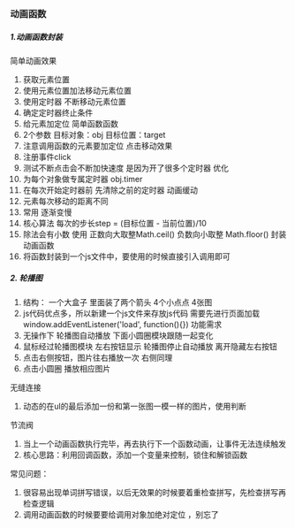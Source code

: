 ### 动画函数

##### 1.动画函数封装
简单动画效果
1. 获取元素位置
2. 使用元素位置加法移动元素位置
3. 使用定时器 不断移动元素位置
4. 确定定时器终止条件
5. 给元素加定位
简单函数函数
1. 2个参数 目标对象：obj 目标位置：target
2. 注意调用函数的元素要加定位
点击移动效果
1. 注册事件click 
2. 测试不断点击会不断加快速度 是因为开了很多个定时器
优化
1. 为每个对象做专属定时器 obj.timer
2. 在每次开始定时器前 先清除之前的定时器
动画缓动
1. 元素每次移动的距离不同
2. 常用 逐渐变慢
3. 核心算法 每次的步长step = (目标位置 - 当前位置)/10
4. 除法会有小数 使用 正数向大取整Math.ceil() 负数向小取整 Math.floor()
封装动画函数
1. 将函数封装到一个js文件中，要使用的时候直接引入调用即可


##### 2. 轮播图
1. 结构： 一个大盒子 里面装了两个箭头 4个小点点 4张图
2. js代码优点多，所以新建一个js文件来存放js代码 需要先进行页面加载window.addEventListener('load', function(){})
功能需求
1. 无操作下 轮播图自动播放 下面小圆圈模块跟随一起变化 
1. 鼠标经过轮播图模块 左右按钮显示 轮播图停止自动播放 离开隐藏左右按钮
2. 点击右侧按钮，图片往右播放一次 右侧同理
3. 点击小圆圈 播放相应图片 

无缝连接
1. 动态的在ul的最后添加一份和第一张图一模一样的图片，使用判断

节流阀
1. 当上一个动画函数执行完毕，再去执行下一个函数动画，让事件无法连续触发
2. 核心思路：利用回调函数，添加一个变量来控制，锁住和解锁函数

常见问题：
1. 很容易出现单词拼写错误，以后无效果的时候要着重检查拼写，先检查拼写再检查逻辑
2. 调用动画函数的时候要要给调用对象加绝对定位 ，别忘了
